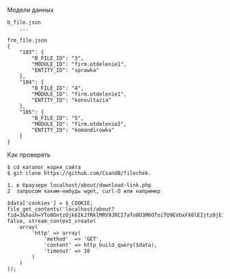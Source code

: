 Модели данных

    b_file.json
        ...

    frm_file.json
    {
        "103": {
            "B_FILE_ID": "3",
            "MODULE_ID": "firm.otdelenie1",
            "ENTITY_ID": "sprawka"
        },
        "104": {
            "B_FILE_ID": "4",
            "MODULE_ID": "firm.otdelenie1",
            "ENTITY_ID": "konsultazia"
        },
        "105": {
            "B_FILE_ID": "5",
            "MODULE_ID": "firm.otdelenie2",
            "ENTITY_ID": "komandirowka"
        }
    }

Как проверять

    $ cd каталог_корня_сайта
    $ git clone https://github.com/CsandB/filechek.

    1. в браузере localhost/about/download-link.php
    2  запросом каким-нибудь wget, curl-O или например

    $data['cookies'] = $_COOKIE;
    file_get_contents('localhost/about?fid=3&hash=YTo0OntzOjk6IkJfRklMRV9JRCI7aTo0O3M6OToiTU9EVUxFX0lEIjtzOjE1OiJmaXJtLm90ZGVsZW5pZTIiO3M6OToiRU5USVRZX0lEIjtzOjExOiJrb25zdWx0YXppYSI7czoxNDoicGFzc3dvcmRnbG9iYWwiO3M6MTc6Im9uZXBhc3N3b3JkZm9yYWxsIjt9', false, stream_context_create(
        array(
            'http' => array(
                'method'  => 'GET',
                'content' => http_build_query($data),
                'timeout' => 10
            )
        )
    ));
